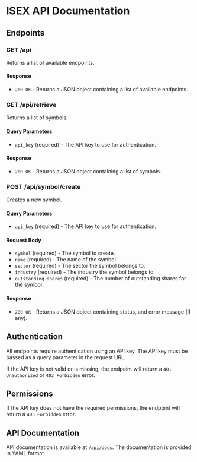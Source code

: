 # ISEX API Documentation

## Endpoints

### GET /api

Returns a list of available endpoints.

#### Response

- `200 OK` - Returns a JSON object containing a list of available endpoints.

### GET /api/retrieve

Returns a list of symbols.

#### Query Parameters

- `api_key` (required) - The API key to use for authentication.

#### Response

- `200 OK` - Returns a JSON object containing a list of symbols.

### POST /api/symbol/create

Creates a new symbol.

#### Query Parameters

- `api_key` (required) - The API key to use for authentication.

#### Request Body

- `symbol` (required) - The symbol to create.
- `name` (required) - The name of the symbol.
- `sector` (required) - The sector the symbol belongs to.
- `industry` (required) - The industry the symbol belongs to.
- `outstanding_shares` (required) - The number of outstanding shares for the symbol.

#### Response

- `200 OK` - Returns a JSON object containing status, and error message (if any).

## Authentication

All endpoints require authentication using an API key. The API key must be passed as a query parameter in the request URL.

If the API key is not valid or is missing, the endpoint will return a `401 Unauthorized` or `403 Forbidden` error.

## Permissions


If the API key does not have the required permissions, the endpoint will return a `403 Forbidden` error.

## API Documentation

API documentation is available at `/api/docs`. The documentation is provided in YAML format.
